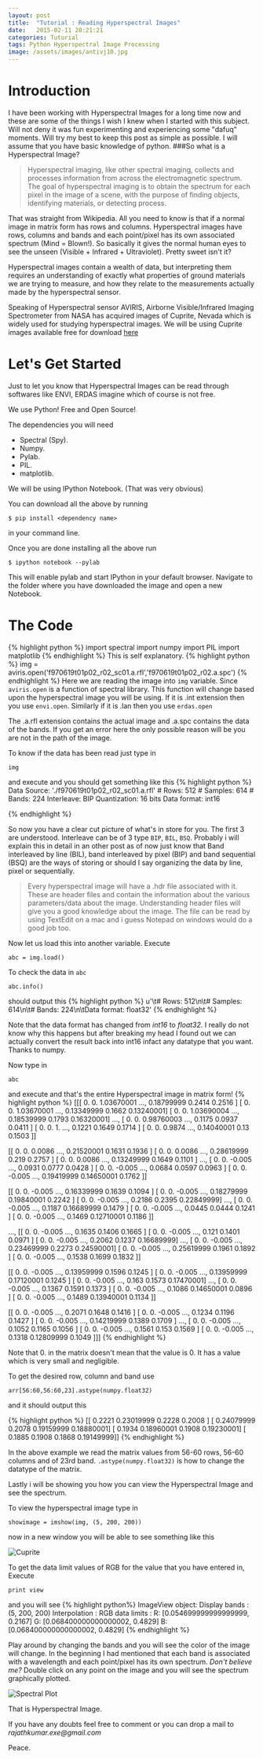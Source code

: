```yaml
---
layout: post
title:  "Tutorial : Reading Hyperspectral Images"
date:   2015-02-11 20:21:21
categories: Tutorial
tags: Python Hyperspectral Image Processing
image: /assets/images/antivj10.jpg
---
```

Introduction
=============
I have been working with Hyperspectral Images for a long time now and these are some of the things I wish I knew when I started with this subject. Will not deny it was fun experimenting and experiencing some "dafuq" moments. Will try my best to keep this post as simple as possible. I will assume that you have basic knowledge of python.
###So what is a Hyperspectral Image?
>Hyperspectral imaging, like other spectral imaging, collects and processes information from across the electromagnetic spectrum. The goal of hyperspectral imaging is to obtain the spectrum for each pixel in the image of a scene, with the purpose of finding objects, identifying materials, or detecting process.

That was straight from Wikipedia.
All you need to know is that if a normal image in matrix form has rows and columns. Hyperspectral images have rows, columns and bands and each point/pixel has its own associated spectrum (Mind = Blown!). So basically it gives the normal human eyes to see the unseen (Visible + Infrared + Ultraviolet). Pretty sweet isn't it?

Hyperspectral images contain a wealth of data, but interpreting them requires an understanding of exactly what properties of ground materials we are trying to measure, and how they relate to the measurements actually made by the hyperspectral sensor.

Speaking of Hyperspectral sensor AVIRIS, Airborne Visible/Infrared Imaging Spectrometer from NASA has acquired images of Cuprite, Nevada which is widely used for studying hyperspectral images. We will be using Cuprite images available free for download [here](http://aviris.jpl.nasa.gov/data/free_data.html)

Let's Get Started
===================
Just to let you know that Hyperspectral Images can be read through softwares like ENVI, ERDAS imagine which of course is not free. 

We use Python! Free and Open Source!

The dependencies you will need

-	Spectral (Spy).
-	Numpy.
-	Pylab.
-	PIL.
-	matplotlib.

We will be using IPython Notebook. (That was very obvious)

You can download all the above by running

`$ pip install <dependency name>`

in your command line.

Once you are done installing all the above run 

 `$ ipython notebook --pylab`

This will enable pylab and start IPython in your default browser. Navigate to the folder where you have downloaded the image and open a new Notebook.

The Code
===========
{% highlight python %}
import spectral
import numpy
import PIL
import matplotlib
{% endhighlight %}
This is self explanatory.
{% highlight python %}
img = aviris.open('f970619t01p02_r02_sc01.a.rfl','f970619t01p02_r02.a.spc')
{% endhighlight %}
Here we are reading the image into `img` variable. Since `aviris.open` is a function of spectral library. This function will change based upon the hyperspectral image you will be using.
If it is .int extension then you use `envi.open`. Similarly if it is .lan then you use `erdas.open`

The .a.rfl extension contains the actual image and .a.spc contains the data of the bands. If you get an error here the only possible reason will be you are not in the path of the image.

To know if the data has been read just type in

`img` 

and execute and you should get something like this
{% highlight python %}
 Data Source:   './f970619t01p02_r02_sc01.a.rfl'
	# Rows:            512
	# Samples:         614
	# Bands:           224
	Interleave:        BIP
	Quantization:  16 bits
	Data format:     int16

{% endhighlight %}

So now you have a clear cut picture of what's in store for you. The first 3 are understood.
Interleave can be of 3 type `BIP`, `BIL`, `BSQ`. Probably i will explain this in detail in an other post as of now just know that Band interleaved by line (BIL), band interleaved by pixel (BIP) and band sequential (BSQ) are the ways of storing or should I say organizing the data by line, pixel or sequentially.

>Every hyperspectral image will have a .hdr file associated with it. These are header files and contain the information about the various parameters/data about the image. Understanding header files will give you a good knowledge about the image. The file can be read by using TextEdit on a mac and i guess Notepad on windows would do a good job too.

Now let us load this into another variable. Execute

`abc = img.load()`

To check the data in `abc`

`abc.info()`

should output this
{% highlight python %}
u'\t# Rows:            512\n\t# Samples:         614\n\t# Bands:           224\n\tData format:   float32'
{% endhighlight %}

Note that the data format has changed from *int16* to *float32*. I really do not know why this happens but after breaking my head I found out we can actually convert the result back into int16 infact any datatype that you want. Thanks to numpy.

Now type in

`abc`

and execute and that's the entire Hyperspectral image in matrix form!
{% highlight python %}
[[[ 0.          0.          1.03670001 ...,  0.18799999  0.2414      0.2516    ]
  [ 0.          0.          1.03670001 ...,  0.13349999  0.1662      0.13240001]
  [ 0.          0.          1.03690004 ...,  0.18539999  0.1793      0.16320001]
  ..., 
  [ 0.          0.          0.98760003 ...,  0.1175      0.0937      0.0411    ]
  [ 0.          0.          1.         ...,  0.1221      0.1649      0.1714    ]
  [ 0.          0.          0.9874     ...,  0.14040001  0.13        0.1503    ]]

 [[ 0.          0.          0.0086     ...,  0.21520001  0.1631      0.1936    ]
  [ 0.          0.          0.0086     ...,  0.28619999  0.219       0.2757    ]
  [ 0.          0.          0.0086     ...,  0.13249999  0.1649      0.1101    ]
  ..., 
  [ 0.          0.         -0.005      ...,  0.0931      0.0777      0.0428    ]
  [ 0.          0.         -0.005      ...,  0.0684      0.0597      0.0963    ]
  [ 0.          0.         -0.005      ...,  0.19419999  0.14650001  0.1762    ]]

 [[ 0.          0.         -0.005      ...,  0.16339999  0.1639      0.1094    ]
  [ 0.          0.         -0.005      ...,  0.18279999  0.19840001  0.2242    ]
  [ 0.          0.         -0.005      ...,  0.2186      0.2395      0.22849999]
  ..., 
  [ 0.          0.         -0.005      ...,  0.1187      0.16689999  0.1479    ]
  [ 0.          0.         -0.005      ...,  0.0445      0.0444      0.1241    ]
  [ 0.          0.         -0.005      ...,  0.1469      0.12710001  0.1186    ]]

 ..., 
 [[ 0.          0.         -0.005      ...,  0.1635      0.1406      0.1665    ]
  [ 0.          0.         -0.005      ...,  0.121       0.1401      0.0971    ]
  [ 0.          0.         -0.005      ...,  0.2062      0.1237      0.16689999]
  ..., 
  [ 0.          0.         -0.005      ...,  0.23469999  0.2273      0.24590001]
  [ 0.          0.         -0.005      ...,  0.25619999  0.1961      0.1892    ]
  [ 0.          0.         -0.005      ...,  0.1538      0.1699      0.1832    ]]

 [[ 0.          0.         -0.005      ...,  0.13959999  0.1596      0.1245    ]
  [ 0.          0.         -0.005      ...,  0.13959999  0.17120001  0.1245    ]
  [ 0.          0.         -0.005      ...,  0.163       0.1573      0.17470001]
  ..., 
  [ 0.          0.         -0.005      ...,  0.1367      0.1591      0.1373    ]
  [ 0.          0.         -0.005      ...,  0.1086      0.14650001  0.0896    ]
  [ 0.          0.         -0.005      ...,  0.1489      0.13940001  0.1134    ]]

 [[ 0.          0.         -0.005      ...,  0.2071      0.1648      0.1416    ]
  [ 0.          0.         -0.005      ...,  0.1234      0.1196      0.1427    ]
  [ 0.          0.         -0.005      ...,  0.14219999  0.1389      0.1709    ]
  ..., 
  [ 0.          0.         -0.005      ...,  0.1052      0.1165      0.1056    ]
  [ 0.          0.         -0.005      ...,  0.1561      0.153       0.1569    ]
  [ 0.          0.         -0.005      ...,  0.1318      0.12809999  0.1049    ]]]
{% endhighlight %}

Note that 0. in the matrix doesn't mean that the value is 0. It has a value which is very small and negligible.

To get the desired row, column and band use

`arr[56:60,56:60,23].astype(numpy.float32)`

and it should output this

{% highlight python %}
[[ 0.2221      0.23019999  0.2228      0.2008    ]
 [ 0.24079999  0.2078      0.19159999  0.18880001]
 [ 0.1934      0.18960001  0.1908      0.19230001]
 [ 0.1885      0.1908      0.1868      0.19149999]]
{% endhighlight %}

In the above example we read the matrix values from 56-60 rows, 56-60 columns and of 23rd band. 
`.astype(numpy.float32)` is how to change the datatype of the matrix.

Lastly i will be showing you how you can view the Hyperspectral Image and see the spectrum.

To view the hyperspectral image type in

`showimage = imshow(img, (5, 200, 200))`

now in a new window you will be able to see something like this

![Cuprite](/assets/images/hyperspectralimage.png)


To get the data limit values of RGB for the value that you have entered in, Execute

`print view`

and you will see
{% highlight python%}
ImageView object:
  Display bands       :  (5, 200, 200)
  Interpolation       :  <default>
  RGB data limits     :
    R: [0.054699999999999999, 0.2167]
    G: [0.068400000000000002, 0.4829]
    B: [0.068400000000000002, 0.4829]
{% endhighlight %}

Play around by changing the bands and you will see the color of the image will change. In the beginning I had mentioned that each band is associated with a wavelength and each point/pixel has its own spectrum. *Don't believe me?* Double click on any point on the image and you will see the spectrum graphically plotted.

![Spectral Plot](/assets/images/graph.png)

That is Hyperspectral Image.

If you have any doubts feel free to comment or you can drop a mail to _rajathkumar.exe@gmail.com_ 

Peace.





